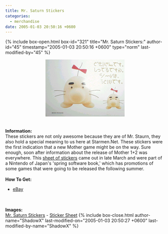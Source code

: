 ```yaml
---
title: Mr. Saturn Stickers
categories:
  - merchandise
date: 2005-01-03 20:50:16 +0600
---
```

{% include box-open.html box-id="321" title="Mr. Saturn Stickers:" author-id="45" timestamp="2005-01-03 20:50:16 +0600" type="norm" last-modified-by="45" %}
	<center>
	<img src="/merchandise/images/ms_stickers_title.jpg" border="0" alt="Mr. Saturn Stickers" />
	</center>
	<br /><br />
	<b>Information:</b>
	<br />
	These stickers are not only awesome because they are of Mr. Staurn, they also hold a 
	special meaning to us here at Starmen.Net. These stickers were the first indication 
	that a new Mother game might be on the way. Sure enough, soon after information about 
	the release of Mother 1+2 was everywhere. This 
	<a href="/merchandise/images/ms_stickers_sheet.jpg">sheet of stickers</a> came out in 
	late March and were part of a Nintendo of Japan's 'spring software book,' which has 
	promotions of some games that were going to be released the following summer.
	<br /><br />
	<b>How To Get:</b>
	<br />
	<ul>
	<li><a href="http://www.ebay.com">eBay</a></li>
	</ul>
	<br /><br />
	<b>Images:</b>
	<br />
	<a href="/merchandise/images/ms_stickers.jpg">Mr. Saturn Stickers</a> - <a href="/merchandise/images/ms_stickers_sheet.jpg">Sticker Sheet</a>
{% include box-close.html author-name="ShadowX" last-modified-on="2005-01-03 20:50:27 +0600" last-modified-by-name="ShadowX" %}
